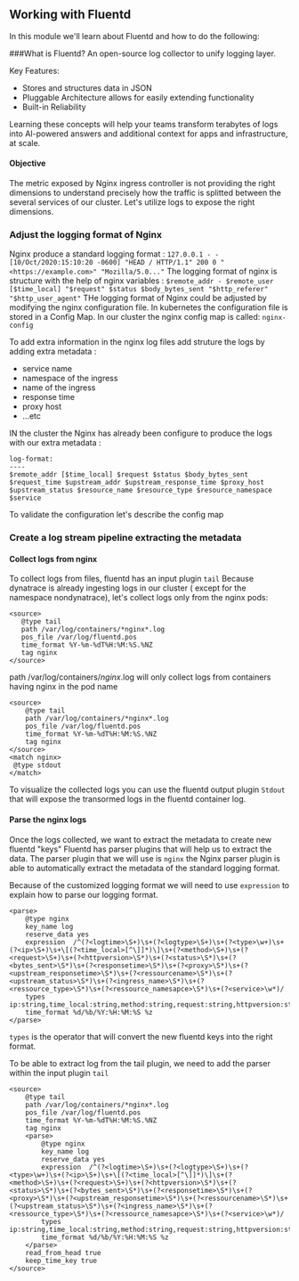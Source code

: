## Working with Fluentd

In this module we'll learn about Fluentd and how to do the following:

###What is Fluentd?
An open-source log collector to unify logging layer.

Key Features:
- Stores and structures data in JSON
- Pluggable Architecture allows for easily extending functionality
- Built-in Reliability


Learning these concepts will help your teams transform terabytes of logs into AI-powered answers and additional context for apps and infrastructure, at scale. 


#### Objective
The metric exposed by Nginx ingress controller is not providing the right dimensions to understand precisely how the traffic is splitted between the several services of our cluster.
Let's utilize logs to expose the right dimensions.

### Adjust the logging format of Nginx

Nginx produce a standard logging format :
`
127.0.0.1 - - [10/Oct/2020:15:10:20 -0600] "HEAD / HTTP/1.1" 200 0 "<https://example.com>" "Mozilla/5.0..."
`
The logging format of nginx is structure with the help of nginx variables :
`
$remote_addr - $remote_user [$time_local] "$request" $status $body_bytes_sent "$http_referer" "$http_user_agent"
`
THe logging format of Nginx could be adjusted by modifying the nginx configuration file.
In kubernetes the configuration file is stored in a Config Map.
In our cluster the nginx config map is called: `nginx-config`

To add extra information in the nginx log files add struture the logs by adding extra metadata :
* service name
* namespace of the ingress
* name of the ingress
* response time
* proxy host
* ...etc

IN the cluster the Nginx has already been configure to produce the logs with our extra metadata :
 ```
log-format:
----
$remote_addr [$time_local] $request $status $body_bytes_sent $request_time $upstream_addr $upstream_response_time $proxy_host  $upstream_status $resource_name $resource_type $resource_namespace $service
 ```

To validate the configuration let's describe the config map 

### Create a log stream pipeline extracting the metadata 
#### Collect logs from nginx
To collect logs from files, fluentd has an input plugin `tail`
Because dynatrace is already ingesting logs in our cluster ( except for the namespace nondynatrace), let's collect logs only from the nginx pods:
 ```
<source>
    @type tail
    path /var/log/containers/*nginx*.log
    pos_file /var/log/fluentd.pos
    time_format %Y-%m-%dT%H:%M:%S.%NZ
    tag nginx
</source>
 ```
path /var/log/containers/*nginx*.log will only collect logs from containers having nginx in the pod name
```
<source>
    @type tail
    path /var/log/containers/*nginx*.log
    pos_file /var/log/fluentd.pos
    time_format %Y-%m-%dT%H:%M:%S.%NZ
    tag nginx
</source>
<match nginx>
 @type stdout
</match>
```

To visualize the collected logs you can use the fluentd output plugin `Stdout` that will expose the transormed logs in the fluentd container log.

#### Parse the nginx logs
Once the logs collected, we want to extract the metadata to create new fluentd "keys"
Fluentd has parser plugins that will help us to extract the data.
The parser plugin that we will use is `nginx`
the Nginx parser plugin is able to automatically extract the metadata of the standard logging format.

Because of the customized logging format we will need to use `expression` to explain how to parse our logging format.
```
<parse>
    @type nginx
    key_name log
    reserve_data yes
    expression  /^(?<logtime>\S+)\s+(?<logtype>\S+)\s+(?<type>\w+)\s+(?<ip>\S+)\s+\[(?<time_local>[^\]]*)\]\s+(?<method>\S+)\s+(?<request>\S+)\s+(?<httpversion>\S*)\s+(?<status>\S*)\s+(?<bytes_sent>\S*)\s+(?<responsetime>\S*)\s+(?<proxy>\S*)\s+(?<upstream_responsetime>\S*)\s+(?<ressourcename>\S*)\s+(?<upstream_status>\S*)\s+(?<ingress_name>\S*)\s+(?<ressource_type>\S*)\s+(?<ressource_namesapce>\S*)\s+(?<service>\w*)/
    types ip:string,time_local:string,method:string,request:string,httpversion:string,status:integer,bytes_sent:integer,responsetime:float,request_time:float,proxy:string,upstream_responsetime:float,ressourcename:string,ressource_type:string,ressource_namesapce:string,service:string
    time_format %d/%b/%Y:%H:%M:%S %z
</parse>
```
`types` is the operator that will convert the new fluentd keys into the right format.

To be able to extract log from the tail plugin, we need to add the parser within the input plugin `tail`
```
<source>
    @type tail
    path /var/log/containers/*nginx*.log
    pos_file /var/log/fluentd.pos
    time_format %Y-%m-%dT%H:%M:%S.%NZ
    tag nginx
    <parse>
        @type nginx
        key_name log
        reserve_data yes
        expression  /^(?<logtime>\S+)\s+(?<logtype>\S+)\s+(?<type>\w+)\s+(?<ip>\S+)\s+\[(?<time_local>[^\]]*)\]\s+(?<method>\S+)\s+(?<request>\S+)\s+(?<httpversion>\S*)\s+(?<status>\S*)\s+(?<bytes_sent>\S*)\s+(?<responsetime>\S*)\s+(?<proxy>\S*)\s+(?<upstream_responsetime>\S*)\s+(?<ressourcename>\S*)\s+(?<upstream_status>\S*)\s+(?<ingress_name>\S*)\s+(?<ressource_type>\S*)\s+(?<ressource_namesapce>\S*)\s+(?<service>\w*)/
        types ip:string,time_local:string,method:string,request:string,httpversion:string,status:integer,bytes_sent:integer,responsetime:float,request_time:float,proxy:string,upstream_responsetime:float,ressourcename:string,ressource_type:string,ressource_namesapce:string,service:string
        time_format %d/%b/%Y:%H:%M:%S %z
    </parse>
    read_from_head true
    keep_time_key true
</source>
```